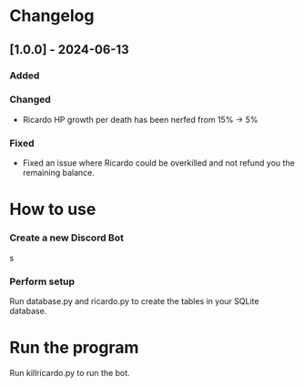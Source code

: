 # Changelog

## [1.0.0] - 2024-06-13
### Added

### Changed
- Ricardo HP growth per death has been nerfed from 15% -> 5%

### Fixed
- Fixed an issue where Ricardo could be overkilled and not refund you the remaining balance.

# How to use
### Create a new Discord Bot
s
### Perform setup
Run database.py and ricardo.py to create the tables in your SQLite database.
# Run the program
Run killricardo.py to run the bot.
